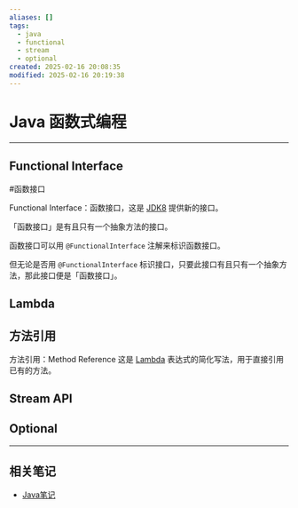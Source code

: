 ```yaml
---
aliases: []
tags:
  - java
  - functional
  - stream
  - optional
created: 2025-02-16 20:08:35
modified: 2025-02-16 20:19:38
---
```

# Java 函数式编程

---

## Functional Interface

 #函数接口

Functional Interface：函数接口，这是 [JDK8](Java_Note.md#JDK8) 提供新的接口。

「函数接口」是有且只有一个抽象方法的接口。

函数接口可以用 `@FunctionalInterface` 注解来标识函数接口。

但无论是否用 `@FunctionalInterface` 标识接口，只要此接口有且只有一个抽象方法，那此接口便是「函数接口」。

## Lambda

## 方法引用

方法引用：Method Reference 这是 [Lambda](#Lambda) 表达式的简化写法，用于直接引用已有的方法。

## Stream API

## Optional

---

## 相关笔记

* [Java笔记](Java_Note.md)

